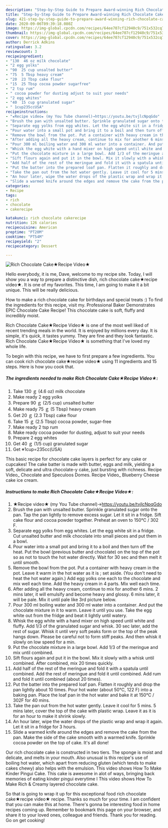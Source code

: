 ```yaml
---
description: "Step-by-Step Guide to Prepare Award-winning Rich Chocolate Cake★Recipe Video★"
title: "Step-by-Step Guide to Prepare Award-winning Rich Chocolate Cake★Recipe Video★"
slug: 421-step-by-step-guide-to-prepare-award-winning-rich-chocolate-cakerecipe-video
date: 2020-09-06T09:39:18.080Z
image: https://img-global.cpcdn.com/recipes/64ee707cf12940c9/751x532cq70/rich-chocolate-cake★recipe-video★-recipe-main-photo.jpg
thumbnail: https://img-global.cpcdn.com/recipes/64ee707cf12940c9/751x532cq70/rich-chocolate-cake★recipe-video★-recipe-main-photo.jpg
cover: https://img-global.cpcdn.com/recipes/64ee707cf12940c9/751x532cq70/rich-chocolate-cake★recipe-video★-recipe-main-photo.jpg
author: Derrick Adkins
ratingvalue: 3.2
reviewcount: 3
recipeingredient:
- "130  46 oz milk chocolate"
- "2 egg yolks"
- "90  25 cup unsalted butter"
- "75  5 Tbsp heavy cream"
- "20  23 Tbsp cake flour"
- "15  25 Tbsp cocoa powder sugarfree"
- "2 tsp rum"
- " cocoa powder for dusting adjust to suit your needs"
- "2 egg whites"
- "40  15 cup granulated sugar"
- " 1cup235ccUSA"
recipeinstructions:
- "★Recipe video★ (my You Tube channel)→https://youtu.be/tvjlcNpqGdo"
- "Brush the pan with unsalted butter. Sprinkle granulated sugar onto the pan. Tap the pan lightly to remove excess sugar. Let it sit in a fridge. Sift cake flour and cocoa powder together. Preheat an oven to 150℃ / 302 F."
- "Separate egg yolks from egg whites. Let the egg white sit in a fridge. Cut unsalted butter and milk chocolate into small pieces and put them in a bowl."
- "Pour water into a small pot and bring it to a boil and then turn off the heat. Put the bowl (previous butter and chocolate) on the top of the pot so as not to touch the hot water directly. Wait for 30 sec and then melt it until smooth."
- "Remove the bowl from the pot. Put a container with heavy cream in the pot. Leave it warm in the hot water as it is ; set aside. (You don&#39;t need to heat the hot water again.) Add egg yolks one each to the chocolate and mix well each time. Add the heavy cream in 4 parts. Mix well each time."
- "After adding all the heavy cream, continue to mix for another 6 mins. 2 mins later, it will emulsify and become heavy and glossy. 6 mins later, it will be pale. Mix it until pale like 3rd picture below."
- "Pour 300 ml boiling water and 300 ml water into a container. And put the chocolate mixture in it to warm. Leave it until you use. Take the egg white out from the fridge and beat it lightly until watery."
- "Whisk the egg white with a hand mixer on high speed until white and fluffy. Add 1/3 of the granulated sugar and whisk. 30 sec later, add the rest of sugar. Whisk it until very soft peaks form or the top of the peak hangs down. Please be careful not to form stiff peaks. And then whisk it slowly on low speed for a min."
- "Put the chocolate mixture in a large bowl. Add 1/3 of the meringue and mix until combined."
- "Sift flours again and put it in the bowl. Mix it slowly with a whisk until combined. After combined, mix 20 times quickly."
- "Add half of the rest of the meringue and fold it with a spatula until combined. Add the rest of meringue and fold it until combined. Add rum and fold it until combined (about 20 times)."
- "Put the batter into the prepared loaf pan. Flatten it roughly and drop the pan lightly about 10 times. Pour hot water (about 50℃, 122 F) into a baking pan. Place the loaf pan in the hot water and bake it at 150℃ / 302F for 40 mins."
- "Take the pan out from the hot water gently. Leave it cool for 5 mins. 5 mins later, cover the top of the cake with plastic wrap. Leave it as it is for an hour to make it shrink slowly."
- "An hour later, wipe the water drops of the plastic wrap and wrap it again. Let it sit in a fridge for 3 hours."
- "Slide a warmed knife around the edges and remove the cake from the pan. Make the side of the cake smooth with a warmed knife. Sprinkle cocoa powder on the top of cake. It&#39;s all done!"
categories:
- Recipe
tags:
- rich
- chocolate
- cakerecipe

katakunci: rich chocolate cakerecipe 
nutrition: 126 calories
recipecuisine: American
preptime: "PT20M"
cooktime: "PT54M"
recipeyield: "2"
recipecategory: Dessert

---
```



![Rich Chocolate Cake★Recipe Video★](https://img-global.cpcdn.com/recipes/64ee707cf12940c9/751x532cq70/rich-chocolate-cake★recipe-video★-recipe-main-photo.jpg)

Hello everybody, it is me, Dave, welcome to my recipe site. Today, I will show you a way to prepare a distinctive dish, rich chocolate cake★recipe video★. It is one of my favorites. This time, I am going to make it a bit unique. This will be really delicious.

How to make a rich chocolate cake for birthdays and special treats :) To find the ingredients for this recipe, visit my. Professional Baker Demonstrates EPIC Chocolate Cake Recipe! This chocolate cake is soft, fluffy and incredibly moist.

Rich Chocolate Cake★Recipe Video★ is one of the most well liked of recent trending meals in the world. It is enjoyed by millions every day. It is simple, it's quick, it tastes yummy. They are fine and they look fantastic. Rich Chocolate Cake★Recipe Video★ is something that I've loved my whole life.


To begin with this recipe, we have to first prepare a few ingredients. You can cook rich chocolate cake★recipe video★ using 11 ingredients and 15 steps. Here is how you cook that.

<!--inarticleads1-->

##### The ingredients needed to make Rich Chocolate Cake★Recipe Video★:

1. Take 130 ｇ (4.6 oz) milk chocolate
1. Make ready 2 egg yolks
1. Prepare 90 ｇ (2/5 cup) unsalted butter
1. Make ready 75 ｇ (5 Tbsp) heavy cream
1. Get 20 ｇ (2.3 Tbsp) cake flour
1. Take 15 ｇ (2.5 Tbsp) cocoa powder, sugar-free
1. Make ready 2 tsp rum
1. Make ready  cocoa powder for dusting, adjust to suit your needs
1. Prepare 2 egg whites
1. Get 40 ｇ (1/5 cup) granulated sugar
1. Get  ※1cup=235cc(USA)


This basic recipe for chocolate cake layers is perfect for any cake or cupcakes! The cake batter is made with butter, eggs and milk, yielding a soft, delicate and ultra chocolate-y cake, just bursting with richness. Recipe Video_ Chocolate and Speculoos Domes. Recipe Video_ Blueberry Cheese cake ice cream. 

<!--inarticleads2-->

##### Instructions to make Rich Chocolate Cake★Recipe Video★:

1. ★Recipe video★ (my You Tube channel)→https://youtu.be/tvjlcNpqGdo
1. Brush the pan with unsalted butter. Sprinkle granulated sugar onto the pan. Tap the pan lightly to remove excess sugar. Let it sit in a fridge. Sift cake flour and cocoa powder together. Preheat an oven to 150℃ / 302 F.
1. Separate egg yolks from egg whites. Let the egg white sit in a fridge. Cut unsalted butter and milk chocolate into small pieces and put them in a bowl.
1. Pour water into a small pot and bring it to a boil and then turn off the heat. Put the bowl (previous butter and chocolate) on the top of the pot so as not to touch the hot water directly. Wait for 30 sec and then melt it until smooth.
1. Remove the bowl from the pot. Put a container with heavy cream in the pot. Leave it warm in the hot water as it is ; set aside. (You don&#39;t need to heat the hot water again.) Add egg yolks one each to the chocolate and mix well each time. Add the heavy cream in 4 parts. Mix well each time.
1. After adding all the heavy cream, continue to mix for another 6 mins. 2 mins later, it will emulsify and become heavy and glossy. 6 mins later, it will be pale. Mix it until pale like 3rd picture below.
1. Pour 300 ml boiling water and 300 ml water into a container. And put the chocolate mixture in it to warm. Leave it until you use. Take the egg white out from the fridge and beat it lightly until watery.
1. Whisk the egg white with a hand mixer on high speed until white and fluffy. Add 1/3 of the granulated sugar and whisk. 30 sec later, add the rest of sugar. Whisk it until very soft peaks form or the top of the peak hangs down. Please be careful not to form stiff peaks. And then whisk it slowly on low speed for a min.
1. Put the chocolate mixture in a large bowl. Add 1/3 of the meringue and mix until combined.
1. Sift flours again and put it in the bowl. Mix it slowly with a whisk until combined. After combined, mix 20 times quickly.
1. Add half of the rest of the meringue and fold it with a spatula until combined. Add the rest of meringue and fold it until combined. Add rum and fold it until combined (about 20 times).
1. Put the batter into the prepared loaf pan. Flatten it roughly and drop the pan lightly about 10 times. Pour hot water (about 50℃, 122 F) into a baking pan. Place the loaf pan in the hot water and bake it at 150℃ / 302F for 40 mins.
1. Take the pan out from the hot water gently. Leave it cool for 5 mins. 5 mins later, cover the top of the cake with plastic wrap. Leave it as it is for an hour to make it shrink slowly.
1. An hour later, wipe the water drops of the plastic wrap and wrap it again. Let it sit in a fridge for 3 hours.
1. Slide a warmed knife around the edges and remove the cake from the pan. Make the side of the cake smooth with a warmed knife. Sprinkle cocoa powder on the top of cake. It&#39;s all done!


Our rich chocolate cake is constructed in two tiers. The sponge is moist and delicate, and melts in your mouth. Also unusual is this recipe&#39;s use of boiling hot water, which apart from reducing gluten (which tends to make cakes chewy) also helps with the emulsion. This video shows How To Make Kinder Pingui Cake. This cake is awesome in alot of ways, bringing back memories of eating kinder pingui everytime I This video shows How To Make Rich &amp; Creamy layered chocolate cake. 

So that is going to wrap it up for this exceptional food rich chocolate cake★recipe video★ recipe. Thanks so much for your time. I am confident that you can make this at home. There's gonna be interesting food in home recipes coming up. Remember to bookmark this page on your browser, and share it to your loved ones, colleague and friends. Thank you for reading. Go on get cooking!
